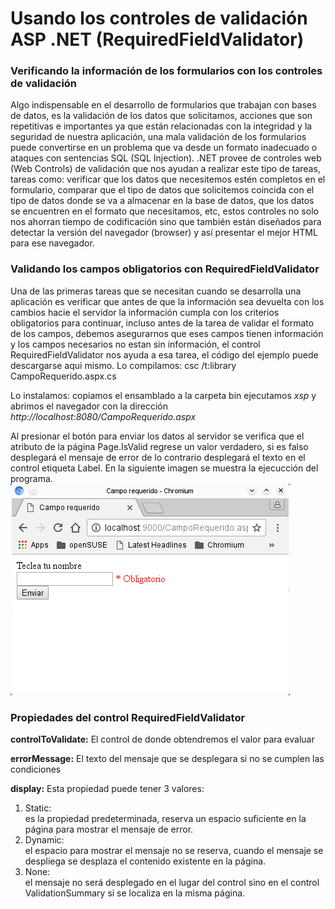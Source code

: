 # Usando los controles de validación ASP .NET (RequiredFieldValidator)

<h3>Verificando la información de los formularios con los controles de validación</h3>
Algo indispensable en el desarrollo de formularios que trabajan con bases de datos, es la validación de los datos que solicitamos, acciones que son repetitivas e importantes ya que están relacionadas con la integridad y la seguridad de nuestra aplicación, una mala validación de los formularios puede convertirse en un problema que va desde un formato inadecuado o ataques con sentencias SQL (SQL Injection). .NET provee de controles web (Web Controls) de validación que nos ayudan a realizar este tipo de tareas, tareas como: verificar que los datos que necesitemos estén completos en el formulario, comparar que el tipo de datos que solicitemos coincida con el tipo de datos donde se va a almacenar en la base de datos, que los datos se encuentren en el formato que necesitamos, etc, estos controles no solo nos ahorran tiempo de codificación sino que también están diseñados para detectar la versión del navegador (browser) y así presentar el mejor HTML para ese navegador.

<h3>Validando los campos obligatorios con RequiredFieldValidator</h3>
Una de las primeras tareas que se necesitan cuando se desarrolla una aplicación es verificar que antes de que la información sea devuelta con los cambios hacie el servidor la información cumpla con los criterios obligatorios para continuar, incluso antes de la tarea de validar el formato de los campos, debemos asegurarnos que eses campos tienen información y los campos necesarios no estan sin información, el control RequiredFieldValidator nos ayuda a esa tarea, el código del ejemplo puede descargarse aqui mismo.
Lo compilamos:
csc /t:library CampoRequerido.aspx.cs

Lo instalamos: copiamos el ensamblado a la carpeta bin
ejecutamos <i>xsp</i> y abrimos el navegador con la dirección <i>http://localhost:8080/CampoRequerido.aspx</i>

Al presionar el botón para enviar los datos al servidor se verifica que el atributo de la página Page.IsValid regrese un valor verdadero, si es falso desplegará el mensaje de error de lo contrario desplegará el texto en el control etiqueta Label. En la siguiente imagen se muestra la ejecucción del programa.
<img src="image1.png" class="center">

<h3>Propiedades del control RequiredFieldValidator</h3>
<p>
<strong>controlToValidate:</strong> El control de donde obtendremos el valor para evaluar
  </p>
  <p>
<strong>errorMessage:</strong> El texto del mensaje que se desplegara si no se cumplen las condiciones
  </p>
<p>
<strong>display:</strong> Esta propiedad puede tener 3 valores: 
  <ol>
    <li>Static:</li> es la propiedad predeterminada, reserva un espacio suficiente en la página para mostrar el mensaje de error.
    <li>Dynamic:</li> el espacio para mostrar el mensaje no se reserva, cuando el mensaje se despliega se desplaza el contenido existente en la página. 
    <li>None:</li> el mensaje no será desplegado en el lugar del control sino en el control ValidationSummary si se localiza en la misma página.
  </ol>
  </p>
